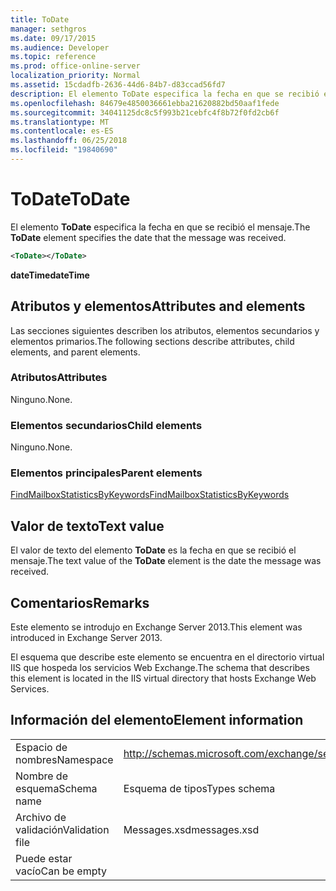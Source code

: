 ```yaml
---
title: ToDate
manager: sethgros
ms.date: 09/17/2015
ms.audience: Developer
ms.topic: reference
ms.prod: office-online-server
localization_priority: Normal
ms.assetid: 15cdadfb-2636-44d6-84b7-d83ccad56fd7
description: El elemento ToDate especifica la fecha en que se recibió el mensaje.
ms.openlocfilehash: 84679e4850036661ebba21620882bd50aaf1fede
ms.sourcegitcommit: 34041125dc8c5f993b21cebfc4f8b72f0fd2cb6f
ms.translationtype: MT
ms.contentlocale: es-ES
ms.lasthandoff: 06/25/2018
ms.locfileid: "19840690"
---
```

# <a name="todate"></a><span data-ttu-id="fdb7d-103">ToDate</span><span class="sxs-lookup"><span data-stu-id="fdb7d-103">ToDate</span></span>

<span data-ttu-id="fdb7d-104">El elemento **ToDate** especifica la fecha en que se recibió el mensaje.</span><span class="sxs-lookup"><span data-stu-id="fdb7d-104">The **ToDate** element specifies the date that the message was received.</span></span> 
  
```XML
<ToDate></ToDate>
```

 <span data-ttu-id="fdb7d-105">**dateTime**</span><span class="sxs-lookup"><span data-stu-id="fdb7d-105">**dateTime**</span></span>
## <a name="attributes-and-elements"></a><span data-ttu-id="fdb7d-106">Atributos y elementos</span><span class="sxs-lookup"><span data-stu-id="fdb7d-106">Attributes and elements</span></span>

<span data-ttu-id="fdb7d-107">Las secciones siguientes describen los atributos, elementos secundarios y elementos primarios.</span><span class="sxs-lookup"><span data-stu-id="fdb7d-107">The following sections describe attributes, child elements, and parent elements.</span></span>
  
### <a name="attributes"></a><span data-ttu-id="fdb7d-108">Atributos</span><span class="sxs-lookup"><span data-stu-id="fdb7d-108">Attributes</span></span>

<span data-ttu-id="fdb7d-109">Ninguno.</span><span class="sxs-lookup"><span data-stu-id="fdb7d-109">None.</span></span>
  
### <a name="child-elements"></a><span data-ttu-id="fdb7d-110">Elementos secundarios</span><span class="sxs-lookup"><span data-stu-id="fdb7d-110">Child elements</span></span>

<span data-ttu-id="fdb7d-111">Ninguno.</span><span class="sxs-lookup"><span data-stu-id="fdb7d-111">None.</span></span>
  
### <a name="parent-elements"></a><span data-ttu-id="fdb7d-112">Elementos principales</span><span class="sxs-lookup"><span data-stu-id="fdb7d-112">Parent elements</span></span>

[<span data-ttu-id="fdb7d-113">FindMailboxStatisticsByKeywords</span><span class="sxs-lookup"><span data-stu-id="fdb7d-113">FindMailboxStatisticsByKeywords</span></span>](findmailboxstatisticsbykeywords.md)
  
## <a name="text-value"></a><span data-ttu-id="fdb7d-114">Valor de texto</span><span class="sxs-lookup"><span data-stu-id="fdb7d-114">Text value</span></span>

<span data-ttu-id="fdb7d-115">El valor de texto del elemento **ToDate** es la fecha en que se recibió el mensaje.</span><span class="sxs-lookup"><span data-stu-id="fdb7d-115">The text value of the **ToDate** element is the date the message was received.</span></span> 
  
## <a name="remarks"></a><span data-ttu-id="fdb7d-116">Comentarios</span><span class="sxs-lookup"><span data-stu-id="fdb7d-116">Remarks</span></span>

<span data-ttu-id="fdb7d-117">Este elemento se introdujo en Exchange Server 2013.</span><span class="sxs-lookup"><span data-stu-id="fdb7d-117">This element was introduced in Exchange Server 2013.</span></span>
  
<span data-ttu-id="fdb7d-118">El esquema que describe este elemento se encuentra en el directorio virtual IIS que hospeda los servicios Web Exchange.</span><span class="sxs-lookup"><span data-stu-id="fdb7d-118">The schema that describes this element is located in the IIS virtual directory that hosts Exchange Web Services.</span></span>
  
## <a name="element-information"></a><span data-ttu-id="fdb7d-119">Información del elemento</span><span class="sxs-lookup"><span data-stu-id="fdb7d-119">Element information</span></span>

|||
|:-----|:-----|
|<span data-ttu-id="fdb7d-120">Espacio de nombres</span><span class="sxs-lookup"><span data-stu-id="fdb7d-120">Namespace</span></span>  <br/> |http://schemas.microsoft.com/exchange/services/2006/messages  <br/> |
|<span data-ttu-id="fdb7d-121">Nombre de esquema</span><span class="sxs-lookup"><span data-stu-id="fdb7d-121">Schema name</span></span>  <br/> |<span data-ttu-id="fdb7d-122">Esquema de tipos</span><span class="sxs-lookup"><span data-stu-id="fdb7d-122">Types schema</span></span>  <br/> |
|<span data-ttu-id="fdb7d-123">Archivo de validación</span><span class="sxs-lookup"><span data-stu-id="fdb7d-123">Validation file</span></span>  <br/> |<span data-ttu-id="fdb7d-124">Messages.xsd</span><span class="sxs-lookup"><span data-stu-id="fdb7d-124">messages.xsd</span></span>  <br/> |
|<span data-ttu-id="fdb7d-125">Puede estar vacío</span><span class="sxs-lookup"><span data-stu-id="fdb7d-125">Can be empty</span></span>  <br/> ||
   

